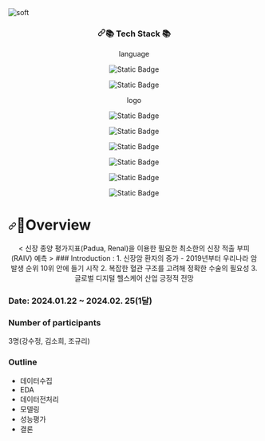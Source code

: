 <img src="https://camo.githubusercontent.com/68a59c98812ab6ee1ff5e1fc00366aa2e51a94027a1d59a845ba4e5be94285ff/68747470733a2f2f63617073756c652d72656e6465722e76657263656c2e6170702f6170693f747970653d736f667426636f6c6f723d6175746f26746578743d476f6f64253230746f253230757365253230776974682532306f74686572253230726561646d6526666f6e7453697a653d343026616e696d6174696f6e3d7477696e6b6c696e67" alt="soft" data-canonical-src="https://capsule-render.vercel.app/api?type=soft&amp;color=auto&amp;text=Good%20to%20use%20with%20other%20readme&amp;fontSize=40&amp;animation=twinkling" style="max-width: 100%;">


<h3 align="center" dir="auto"><a id="user-content--tech-stack-" class="anchor" aria-hidden="true" tabindex="-1" href="#-tech-stack-"><svg class="octicon octicon-link" viewBox="0 0 16 16" version="1.1" width="16" height="16" aria-hidden="true"><path d="m7.775 3.275 1.25-1.25a3.5 3.5 0 1 1 4.95 4.95l-2.5 2.5a3.5 3.5 0 0 1-4.95 0 .751.751 0 0 1 .018-1.042.751.751 0 0 1 1.042-.018 1.998 1.998 0 0 0 2.83 0l2.5-2.5a2.002 2.002 0 0 0-2.83-2.83l-1.25 1.25a.751.751 0 0 1-1.042-.018.751.751 0 0 1-.018-1.042Zm-4.69 9.64a1.998 1.998 0 0 0 2.83 0l1.25-1.25a.751.751 0 0 1 1.042.018.751.751 0 0 1 .018 1.042l-1.25 1.25a3.5 3.5 0 1 1-4.95-4.95l2.5-2.5a3.5 3.5 0 0 1 4.95 0 .751.751 0 0 1-.018 1.042.751.751 0 0 1-1.042.018 1.998 1.998 0 0 0-2.83 0l-2.5 2.5a1.998 1.998 0 0 0 0 2.83Z"></path></svg></a>📚 Tech Stack 📚</h3>



<p align="center">language
<p align="center"><img alt="Static Badge" src="https://img.shields.io/badge/python%20-%20%23FBBC00">
<p align="center"><img alt="Static Badge" src="https://img.shields.io/badge/jupyter%20-%20%23FD6F48">


<p align="center">logo
<p align="center"><img alt="Static Badge" src="https://img.shields.io/badge/pandas%20-%20%232E6DA8">
<p align="center"><img alt="Static Badge" src="https://img.shields.io/badge/numpy%20-%20%233B78E2">
<p align="center"><img alt="Static Badge" src="https://img.shields.io/badge/seaborn%20-%20%23674BBB">
<p align="center"><img alt="Static Badge" src="https://img.shields.io/badge/matplotlib%20-%20%233483A0">
<p align="center"><img alt="Static Badge" src="https://img.shields.io/badge/sklearn%20-%20%23DA795E">
<p align="center"><img alt="Static Badge" src="https://img.shields.io/badge/plotly%20-%20%23595959">

<p align="center"><h1 tabindex="-1" dir="auto" data-react-autofocus="true"><a id="user-content-important-notices-" class="anchor" aria-hidden="true" tabindex="-1" href="#important-notices-"><svg class="octicon octicon-link" viewBox="0 0 16 16" version="1.1" width="16" height="16" aria-hidden="true"><path d="m7.775 3.275 1.25-1.25a3.5 3.5 0 1 1 4.95 4.95l-2.5 2.5a3.5 3.5 0 0 1-4.95 0 .751.751 0 0 1 .018-1.042.751.751 0 0 1 1.042-.018 1.998 1.998 0 0 0 2.83 0l2.5-2.5a2.002 2.002 0 0 0-2.83-2.83l-1.25 1.25a.751.751 0 0 1-1.042-.018.751.751 0 0 1-.018-1.042Zm-4.69 9.64a1.998 1.998 0 0 0 2.83 0l1.25-1.25a.751.751 0 0 1 1.042.018.751.751 0 0 1 .018 1.042l-1.25 1.25a3.5 3.5 0 1 1-4.95-4.95l2.5-2.5a3.5 3.5 0 0 1 4.95 0 .751.751 0 0 1-.018 1.042.751.751 0 0 1-1.042.018 1.998 1.998 0 0 0-2.83 0l-2.5 2.5a1.998 1.998 0 0 0 0 2.83Z"></path></svg></a>Overview</h1>

<p align="center">< 신장 종양 평가지표(Padua, Renal)을 이용한 필요한 최소한의 신장 적출 부피(RAIV) 예측 >
### Introduction :  
1. 신장암 환자의 증가 - 2019년부터 우리나라 암 발생 순위 10위 안에 들기 시작
2. 복잡한 혈관 구조를 고려해 정확한 수술의 필요성
3. 글로벌 디지털 헬스케어 산업 긍정적 전망

### Date: 2024.01.22 ~ 2024.02. 25(1달)

### Number of participants
3명(강수정, 김소희, 조규리)

### Outline
- 데이터수집
- EDA
- 데이터전처리
- 모델링
- 성능평가
- 결론

